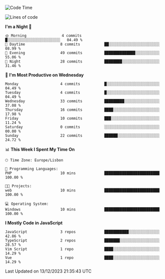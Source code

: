 <!--START_SECTION:waka-->
![Code Time](http://img.shields.io/badge/Code%20Time-32%20hrs%2050%20mins-blue)

![Lines of code](https://img.shields.io/badge/From%20Hello%20World%20I%27ve%20Written-604.9%20thousand%20lines%20of%20code-blue)

**I'm a Night 🦉** 

```text
🌞 Morning                4 commits           █░░░░░░░░░░░░░░░░░░░░░░░░   04.49 % 
🌆 Daytime                8 commits           ██░░░░░░░░░░░░░░░░░░░░░░░   08.99 % 
🌃 Evening                49 commits          ██████████████░░░░░░░░░░░   55.06 % 
🌙 Night                  28 commits          ████████░░░░░░░░░░░░░░░░░   31.46 % 
```
📅 **I'm Most Productive on Wednesday** 

```text
Monday                   4 commits           █░░░░░░░░░░░░░░░░░░░░░░░░   04.49 % 
Tuesday                  4 commits           █░░░░░░░░░░░░░░░░░░░░░░░░   04.49 % 
Wednesday                33 commits          █████████░░░░░░░░░░░░░░░░   37.08 % 
Thursday                 16 commits          ████░░░░░░░░░░░░░░░░░░░░░   17.98 % 
Friday                   10 commits          ███░░░░░░░░░░░░░░░░░░░░░░   11.24 % 
Saturday                 0 commits           ░░░░░░░░░░░░░░░░░░░░░░░░░   00.00 % 
Sunday                   22 commits          ██████░░░░░░░░░░░░░░░░░░░   24.72 % 
```


📊 **This Week I Spent My Time On** 

```text
🕑︎ Time Zone: Europe/Lisbon

💬 Programming Languages: 
PHP                      10 mins             █████████████████████████   100.00 % 

🐱‍💻 Projects: 
web                      10 mins             █████████████████████████   100.00 % 

💻 Operating System: 
Windows                  10 mins             █████████████████████████   100.00 % 
```

**I Mostly Code in JavaScript** 

```text
JavaScript               3 repos             ███████████░░░░░░░░░░░░░░   42.86 % 
TypeScript               2 repos             ███████░░░░░░░░░░░░░░░░░░   28.57 % 
Vim Script               1 repo              ████░░░░░░░░░░░░░░░░░░░░░   14.29 % 
Vue                      1 repo              ████░░░░░░░░░░░░░░░░░░░░░   14.29 % 
```




 Last Updated on 13/12/2023 21:35:43 UTC
<!--END_SECTION:waka-->
